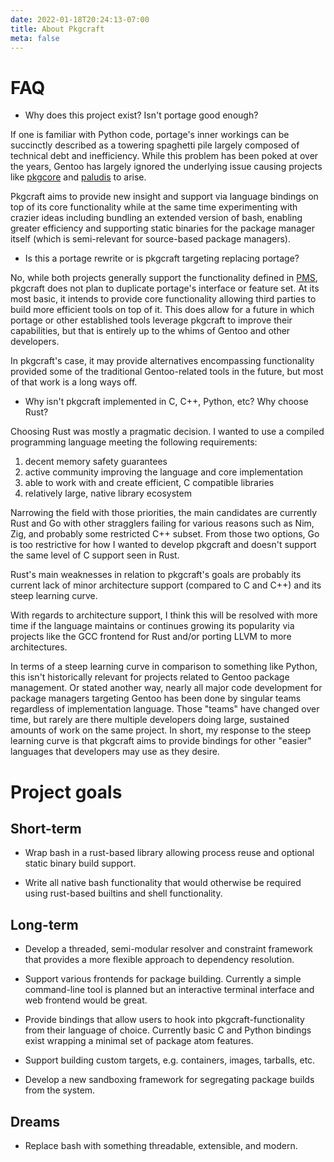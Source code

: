 ```yaml
---
date: 2022-01-18T20:24:13-07:00
title: About Pkgcraft
meta: false
---
```


# FAQ

- Why does this project exist? Isn't portage good enough?

If one is familiar with Python code, portage's inner workings can be succinctly
described as a towering spaghetti pile largely composed of technical debt and
inefficiency. While this problem has been poked at over the years, Gentoo has
largely ignored the underlying issue causing projects like
[pkgcore](https://github.com/pkgcore) and
[paludis](https://paludis.exherbo.org/) to arise.

Pkgcraft aims to provide new insight and support via language bindings on top
of its core functionality while at the same time experimenting with crazier
ideas including bundling an extended version of bash, enabling greater
efficiency and supporting static binaries for the package manager itself (which
is semi-relevant for source-based package managers).

- Is this a portage rewrite or is pkgcraft targeting replacing portage?

No, while both projects generally support the functionality defined in
[PMS](https://wiki.gentoo.org/wiki/Package_Manager_Specification), pkgcraft
does not plan to duplicate portage's interface or feature set. At its most
basic, it intends to provide core functionality allowing third parties to build
more efficient tools on top of it. This does allow for a future in which
portage or other established tools leverage pkgcraft to improve their
capabilities, but that is entirely up to the whims of Gentoo and other
developers.

In pkgcraft's case, it may provide alternatives encompassing functionality
provided some of the traditional Gentoo-related tools in the future, but most
of that work is a long ways off.

- Why isn't pkgcraft implemented in C, C++, Python, etc? Why choose Rust?

Choosing Rust was mostly a pragmatic decision. I wanted to use a compiled
programming language meeting the following requirements:

1. decent memory safety guarantees
2. active community improving the language and core implementation
3. able to work with and create efficient, C compatible libraries
4. relatively large, native library ecosystem

Narrowing the field with those priorities, the main candidates are currently
Rust and Go with other stragglers failing for various reasons such as Nim, Zig,
and probably some restricted C++ subset. From those two options, Go is too
restrictive for how I wanted to develop pkgcraft and doesn't support the same
level of C support seen in Rust.

Rust's main weaknesses in relation to pkgcraft's goals are probably its current
lack of minor architecture support (compared to C and C++) and its steep
learning curve.

With regards to architecture support, I think this will be resolved with more
time if the language maintains or continues growing its popularity via projects
like the GCC frontend for Rust and/or porting LLVM to more architectures.

In terms of a steep learning curve in comparison to something like Python, this
isn't historically relevant for projects related to Gentoo package management.
Or stated another way, nearly all major code development for package managers
targeting Gentoo has been done by singular teams regardless of implementation
language. Those "teams" have changed over time, but rarely are there multiple
developers doing large, sustained amounts of work on the same project. In
short, my response to the steep learning curve is that pkgcraft aims to provide
bindings for other "easier" languages that developers may use as they desire.

# Project goals

## Short-term

- Wrap bash in a rust-based library allowing process reuse and optional static
  binary build support.

- Write all native bash functionality that would otherwise be required using
  rust-based builtins and shell functionality.

## Long-term

- Develop a threaded, semi-modular resolver and constraint framework that
  provides a more flexible approach to dependency resolution.

- Support various frontends for package building. Currently a simple
  command-line tool is planned but an interactive terminal interface and web
  frontend would be great.

- Provide bindings that allow users to hook into pkgcraft-functionality from
  their language of choice. Currently basic C and Python bindings exist
  wrapping a minimal set of package atom features.

- Support building custom targets, e.g. containers, images, tarballs, etc.

- Develop a new sandboxing framework for segregating package builds from the
  system.

## Dreams

- Replace bash with something threadable, extensible, and modern.
